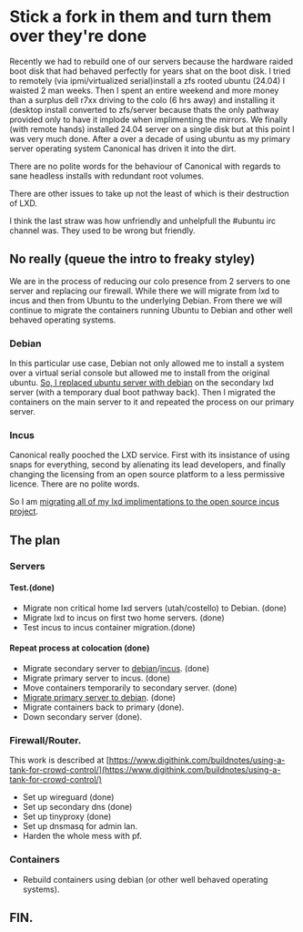 # Stick a fork in them and turn them over they're done

Recently we had to rebuild one of our servers because the hardware raided boot disk that had behaved perfectly for years shat on the boot disk. I tried to remotely (via ipmi/virtualized serial)install a zfs rooted ubuntu (24.04) I waisted 2 man weeks. Then I spent an entire weekend and more money than a surplus dell r7xx driving to the colo (6 hrs away) and installing it (desktop install converted to zfs/server because thats the only pathway provided only to have it implode when implimenting the mirrors. We finally (with remote hands) installed 24.04 server on a single disk but at this point I was very much done. After a over a decade of using ubuntu as my primary server operating system Canonical has driven it into the dirt.

There are no polite words for the behaviour of Canonical with regards to sane headless installs with redundant root volumes. 

There are other issues to take up not the least of which is their destruction of LXD.

I think the last straw was how unfriendly and unhelpfull the #ubuntu irc channel was. They used to be wrong but friendly.

## No really (queue the intro to freaky styley) 

We are in the process of reducing our colo presence from 2 servers to one server and replacing our firewall. While there we will migrate from lxd to incus and then from Ubuntu to the underlying Debian. From there we will continue to migrate the containers running Ubuntu to Debian and other well behaved operating systems.

### Debian

In this particular use case, Debian not only allowed me to install a system over a virtual serial console but allowed me to install from the original ubuntu. [So, I replaced ubuntu server with debian](https://www.digithink.com/rethinkeverything/no-canonical/debian/) on the secondary lxd server (with a temporary dual boot pathway back). Then I migrated the containers on the main server to it and repeated the process on our primary server.


### Incus

Canonical really pooched the LXD service. First with its insistance of using snaps for everything, second by alienating its lead developers, and finally changing the licensing from an open source platform to a less permissive licence. There are no polite words.

So I am [migrating all of my lxd implimentations to the open source incus project](https://www.digithink.com/rethinkeverything/no-canonical/incus/).

## The plan

### Servers 

#### Test.(done) 
- Migrate non critical home lxd servers (utah/costello) to Debian. (done)
- Migrate lxd to incus on first two home servers. (done)
- Test incus to incus container migration.(done)

#### Repeat process at colocation (done) 
- Migrate secondary server to [debian](https://www.digithink.com/rethinkeverything/no-canonical/debian/)/[incus](https://www.digithink.com/rethinkeverything/no-canonical/incus/). (done)
- Migrate primary server to incus. (done)
- Move containers temporarily to secondary server. (done)
- [Migrate primary server to debian](../../buildnotes/tina.md). (done)
- Migrate containers back to primary (done).
- Down secondary server (done).

### Firewall/Router.
This work is described at [https://www.digithink.com/buildnotes/using-a-tank-for-crowd-control/](https://www.digithink.com/buildnotes/using-a-tank-for-crowd-control/)

- Set up wireguard (done)
- Set up secondary dns (done)
- Set up tinyproxy (done)
- Set up dnsmasq for admin lan.
- Harden the whole mess with pf.

### Containers
- Rebuild containers using debian (or other well behaved operating systems).

## FIN.
